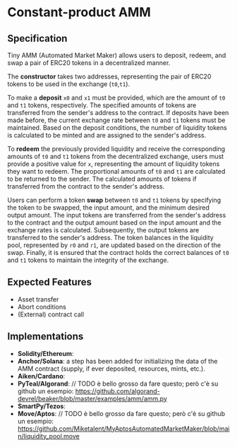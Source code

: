 # Constant-product AMM

## Specification

Tiny AMM (Automated Market Maker) allows users to deposit, redeem, and swap a
pair of ERC20 tokens in a decentralized manner. 

The **constructor** takes two addresses, representing the pair of ERC20 tokens to
be used in the exchange (`t0`,`t1`). 

To make a **deposit** `x0` and `x1` must be provided, which are the amount of `t0`
and `t1` tokens, respectively. The specified amounts of tokens are transferred
from the sender's address to the contract. If deposits have been made before,
the current exchange rate between `t0` and `t1` tokens must be maintained.
Based on the deposit conditions, the number of liquidity tokens is calculated
to be minted and are assigned to the sender's address. 

To **redeem** the previously provided liquidity and receive the corresponding
amounts of `t0` and `t1` tokens from the decentralized exchange, users must
provide a positive value for `x`, representing the amount of liquidity tokens
they want to redeem. The proportional amounts of `t0` and `t1` are calculated
to be returned to the sender. The calculated amounts of tokens if transferred
from the contract to the sender's address.

Users can perform a token **swap** between `t0` and `t1` tokens by specifying
the token to be swapped, the input amount, and the minimum desired output
amount. The input tokens are transferred from the sender's address to the
contract and the output amount based on the input amount and the exchange rates
is calculated. Subsequently, the output tokens are transferred to the sender's
address. The token balances in the liquidity pool, represented by `r0` and
`r1`, are updated based on the direction of the swap. Finally, it is ensured
that the contract holds the correct balances of `t0` and `t1` tokens to
maintain the integrity of the exchange.

## Expected Features
- Asset transfer
- Abort conditions
- (External) contract call

## Implementations

- **Solidity/Ethereum**: 
- **Anchor/Solana**: a step has been added for initializing the data of the AMM contract (supply, if ever deposited, resources, mints, etc.).
- **Aiken/Cardano**: 
- **PyTeal/Algorand**: // TODO è bello grosso da fare questo; però c'è su github un esempio: https://github.com/algorand-devrel/beaker/blob/master/examples/amm/amm.py
- **SmartPy/Tezos**:
- **Move/Aptos**: // TODO è bello grosso da fare questo; però c'è su github un esempio: https://github.com/Miketalent/MyAptosAutomatedMarketMaker/blob/main/liquidity_pool.move
